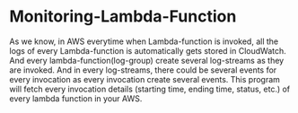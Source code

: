 # Monitoring-Lambda-Function
As we know, in AWS everytime when Lambda-function is invoked, all the logs of every Lambda-function is automatically gets stored in CloudWatch. And every lambda-function(log-group) create several log-streams as they are invoked. And in every log-streams, there could be several events for every invocation as every invocation create several events.
This program will fetch every invocation details (starting time, ending time, status, etc.) of every lambda function in your AWS.
